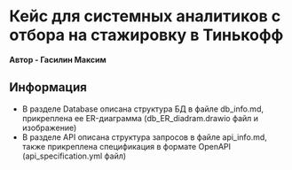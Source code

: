 # Кейс для системных аналитиков с отбора на стажировку в Тинькофф
**Автор - Гасилин Максим**

## Информация
* В разделе Database описана структура БД в файле db_info.md, прикреплена ее ER-диаграмма (db_ER_diadram.drawio файл и изображение)
* В разделе API описана структура запросов в файле api_info.md, также прикреплена спецификация в формате OpenAPI (api_specification.yml файл)
